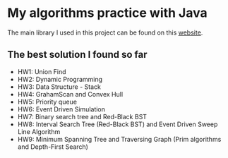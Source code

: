 # My algorithms practice with Java
The main library I used in this project can be found on this [website](https://algs4.cs.princeton.edu/code/).

## The best solution I found so far
 - HW1: Union Find
 - HW2: Dynamic Programming
 - HW3: Data Structure - Stack
 - HW4: GrahamScan and Convex Hull
 - HW5: Priority queue
 - HW6: Event Driven Simulation
 - HW7: Binary search tree and Red-Black BST
 - HW8: Interval Search Tree (Red-Black BST) and Event Driven Sweep Line Algorithm
 - HW9: Minimum Spanning Tree and Traversing Graph (Prim algorithms and Depth-First Search)